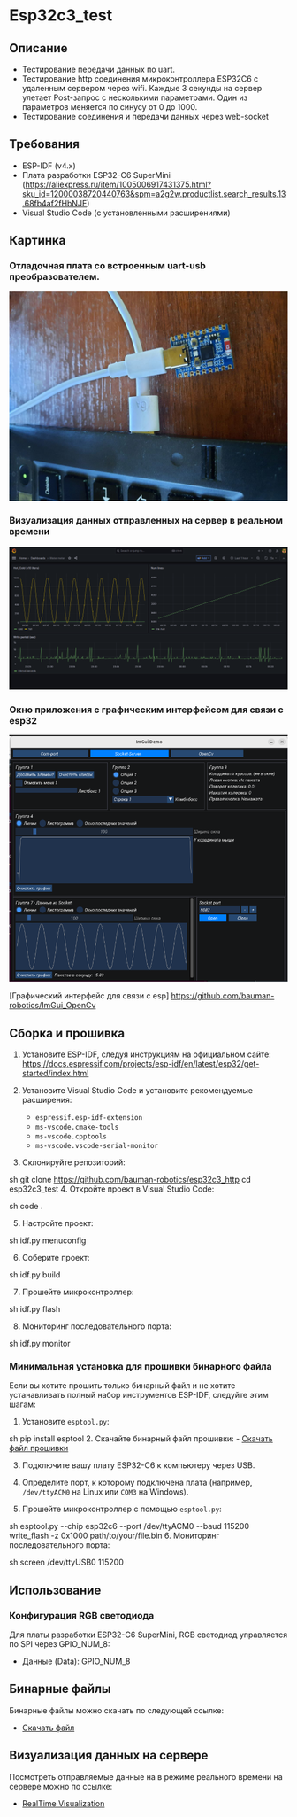 # Esp32c3_test

## Описание
- Тестирование передачи данных по uart.
- Тестирование http соединения микроконтроллера ESP32C6 с удаленным сервером через wifi. 
Каждые 3 секунды на сервер улетает Post-запрос с несколькими параметрами. 
Один из параметров меняется по синусу от 0 до 1000.
- Тестирование соединения и передачи данных через web-socket 

## Требования
- ESP-IDF (v4.x)
- Плата разработки ESP32-C6 SuperMini (https://aliexpress.ru/item/1005006917431375.html?sku_id=12000038720440763&spm=a2g2w.productlist.search_results.13.68fb4af2fHbNJE)
- Visual Studio Code (с установленными расширениями)

## Картинка

### Отладочная плата со встроенным uart-usb преобразователем. 

![Отладочная плата](images/Pic_1.png)

### Визуализация данных отправленных на сервер в реальном времени

![Визуализация данных](images/Pic_2.png)

### Окно приложения с графическим интерфейсом для связи с esp32

![Визуализация данных](images/Pic_3.png)

[Графический интерфейс для связи с esp] https://github.com/bauman-robotics/ImGui_OpenCv


## Сборка и прошивка

1. Установите ESP-IDF, следуя инструкциям на официальном сайте: https://docs.espressif.com/projects/esp-idf/en/latest/esp32/get-started/index.html

2. Установите Visual Studio Code и установите рекомендуемые расширения:
    - `espressif.esp-idf-extension`
    - `ms-vscode.cmake-tools`
    - `ms-vscode.cpptools`
    - `ms-vscode.vscode-serial-monitor`

3. Склонируйте репозиторий:

sh git clone https://github.com/bauman-robotics/esp32c3_http cd esp32c3_test
4. Откройте проект в Visual Studio Code:

sh code .

5. Настройте проект:

sh idf.py menuconfig

6. Соберите проект:

sh idf.py build

7. Прошейте микроконтроллер:

sh idf.py flash

8. Мониторинг последовательного порта:

sh idf.py monitor

### Минимальная установка для прошивки бинарного файла

Если вы хотите прошить только бинарный файл и не хотите устанавливать полный набор инструментов ESP-IDF, следуйте этим шагам:

1. Установите `esptool.py`:

sh pip install esptool
2. Скачайте бинарный файл прошивки:
    - [Скачать файл прошивки](http://84.252.143.212:5100/download/esp32c3_http.bin)

3. Подключите вашу плату ESP32-C6 к компьютеру через USB.

4. Определите порт, к которому подключена плата (например, `/dev/ttyACM0` на Linux или `COM3` на Windows).

5. Прошейте микроконтроллер с помощью `esptool.py`:

sh esptool.py --chip esp32c6 --port /dev/ttyACM0 --baud 115200 write_flash -z 0x1000 path/to/your/file.bin
6. Мониторинг последовательного порта:

sh screen /dev/ttyUSB0 115200

## Использование

### Конфигурация RGB светодиода

Для платы разработки ESP32-C6 SuperMini, RGB светодиод управляется по SPI через GPIO_NUM_8:

- Данные (Data): GPIO_NUM_8

## Бинарные файлы

Бинарные файлы можно скачать по следующей ссылке:

- [Скачать файл](http://84.252.143.212:5100/download/esp32c3_http.bin)

## Визуализация данных на сервере 

Посмотреть отправляемые данные на в режиме реального времени на сервере можно по ссылке:

- [ RealTime Visualization](http://84.252.143.212:3000/d/cbaf65f8-3432-48d1-b84c-820fd1536128/water-meter?orgId=1&from=1726762044615&to=1726765644615&refresh=5s)

